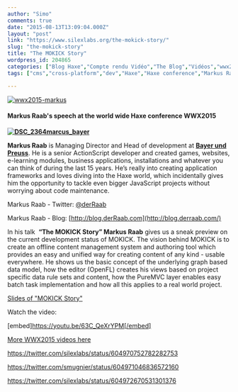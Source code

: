 ```yaml
---
author: "Simo"
comments: true
date: "2015-08-13T13:09:04.000Z"
layout: "post"
link: "https://www.silexlabs.org/the-mokick-story/"
slug: "the-mokick-story"
title: "The MOKICK Story"
wordpress_id: 204865
categories: ["Blog Haxe","Compte rendu Vidéo","The Blog","Vidéos","wwx2015"]
tags: ["cms","cross-platform","dev","Haxe","Haxe conference","Markus Raab","MOKICK","video","wwx","wwx2015"]

---
```

[![wwx2015-markus](https://www.silexlabs.org/wp-content/uploads/2015/07/wwx2015-markus.png)](https://www.silexlabs.org/wp-content/uploads/2015/07/wwx2015-markus.png)


#### Markus Raab's speech at the world wide Haxe conference WWX2015


**[![DSC_2364marcus_bayer](https://www.silexlabs.org/wp-content/uploads/2015/07/DSC_2364marcus_bayer-200x300.jpg)](https://www.silexlabs.org/wp-content/uploads/2015/07/DSC_2364marcus_bayer.jpg)**

**Markus Raab** is Managing Director and Head of development at **[Bayer und Preuss](http://www.bayerundpreuss.com/)**. He is a senior ActionScript developer and created games, websites, e-learning modules, business applications, installations and whatever you can think of during the last 15 years. He’s really into creating application frameworks and loves diving into the Haxe world, which incidentally gives him the opportunity to tackle even bigger JavaScript projects without worrying about code maintenance.

Markus Raab - Twitter: [@derRaab](https://twitter.com/derRaab)

Markus Raab - Blog: [http://blog.derRaab.com](http://blog.derraab.com/)

In his talk  **“The MOKICK Story” Markus Raab** gives us a sneak preview on the current development status of MOKICK. The vision behind MOKICK is to create an offline content management system and authoring tool which provides an easy and unified way for creating content of any kind - usable everywhere. He shows us the basic concept of the underlying graph based data model, how the editor (OpenFL) creates his views based on project specific data rule sets and content, how the PureMVC layer enables easy batch task implementation and how all this applies to a real world project.

[Slides of "MOKICK Story" ](http://blog.derraab.com/2015/06/29/wwx2015-talk-the-mokick-story/)

Watch the video:

[embed]https://youtu.be/63C_QeXrYPM[/embed]

[More WWX2015 videos here](https://www.silexlabs.org/wrapping-up-wwx2015/)

https://twitter.com/silexlabs/status/604970752782282753

https://twitter.com/smugnier/status/604971046836572160

https://twitter.com/silexlabs/status/604972670531301376


